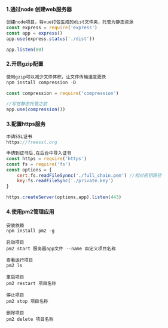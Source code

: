 #### 1.通过node 创建web服务器

```js
创建node项目，将vue打包生成的dist文件夹，托管为静态资源
const express = require('express')
const app = express()
app.use(express.status('./dist'))

app.listen(80)
```



#### 2.开启gzip配置

```js
使用gzip可以减少文件体积，让文件传输速度更快
npm install compression -D

const compression = require('compression')

//写在静态托管之前
app.use(compression())
```



#### 3.配置https服务

```js
申请SSL证书
https://freessl.org

申请到证书后,在后台中导入证书
const https = require('https')
const fs = require('fs')
const options = {
    cert:fs.readFileSynnc('./full_chain.pem') //相对密钥路径
    key:fs.readFileSync('./private.key')
}

https.createServer(options,app).listen(443)
```



#### 4.使用pm2管理应用

```
安装依赖
npm install pm2 -g

启动项目
pm2 start 服务器app文件 --name 自定义项目名称

查看运行项目
pm2 ls

重启项目
pm2 restart 项目名称

停止项目
pm2 stop 项目名称

删除项目
pm2 delete 项目名称
```


